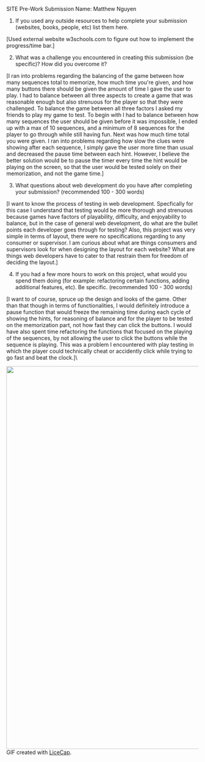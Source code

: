 SITE Pre-Work Submission
Name: Matthew Nguyen

1. If you used any outside resources to help complete your submission (websites, books, people, etc) list them here.
 
[Used external website w3schools.com to figure out how to implement the progress/time bar.]

2. What was a challenge you encountered in creating this submission (be specific)? How did you overcome it? 

[I ran into problems regarding the balancing of the game between how many sequences total to memorize, how much time you're given, and how 
many buttons there should be given the amount of time I gave the user to play. I had to balance between all three aspects to create a game
that was reasonable enough but also strenuous for the player so that they were challenged. To balance the game between all three factors I asked my
friends to play my game to test. To begin with I had to balance between how many sequences the user should be given before it was impossible,
I ended up with a max of 10 sequences, and a minimum of 8 sequences for the player to go through while still having fun. Next was how much time
total you were given. I ran into problems regarding how slow the clues were showing after each sequence, I simply gave the user more time than
usual and decreased the pause time between each hint. However, I believe the better solution would be to pause the timer every time the hint
would be playing on the screen, so that the user would be tested solely on their memorization, and not the game time.]

3. What questions about web development do you have after completing your submission? (recommended 100 - 300 words) 

[I want to know the process of testing in web development. Specfically for this case I understand that testing would be more thorough and 
strenuous because games have factors of playability, difficulty, and enjoyability to balance, but in the case of general web development, do
what are the bullet points each developer goes through for testing? Also, this project was very simple in terms of layout, there were no
specifications regarding to any consumer or supervisor. I am curious about what are things consumers and supervisors look for when designing 
the layout for each website? What are things web developers have to cater to that restrain them for freedom of deciding the layout.]

4. If you had a few more hours to work on this project, what would you spend them doing (for example: refactoring certain functions, adding additional features, etc). Be specific. (recommended 100 - 300 words) 

[I want to of course, spruce up the design and looks of the game. Other than that though in terms of functionalities, I would definitely introduce
a pause function that would freeze the remaining time during each cycle of showing the hints, for reasoning of balance and for the player to be
tested on the memorization part, not how fast they can click the buttons. I would have also spent time refactoring the functions that focused
on the playing of the sequences, by not allowing the user to click the buttons while the sequence is playing. This was a problem I encountered
with play testing in which the player could technically cheat or accidently click while trying to go fast and beat the clock.]\

<img src="https://cdn.glitch.com/544ada7a-657a-4668-851f-9cd393da40b9%2FgameWalkthrough.gif?v=1614393207642" width=1000><br>
GIF created with [LiceCap](http://www.cockos.com/licecap/).
